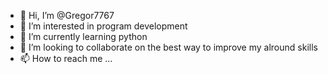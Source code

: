 - 👋 Hi, I’m @Gregor7767
- 👀 I’m interested in program development
- 🌱 I’m currently learning python 
- 💞️ I’m looking to collaborate on the best way to improve my alround skills
- 📫 How to reach me ...

<!---
Gregor7767/Gregor7767 is a ✨ special ✨ repository because its `README.md` (this file) appears on your GitHub profile.
You can click the Preview link to take a look at your changes.
--->
